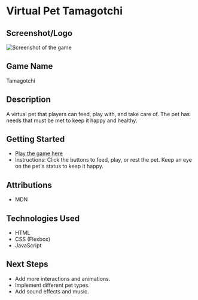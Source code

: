 # Virtual Pet Tamagotchi

## Screenshot/Logo
![Screenshot of the game](https://t3.gstatic.com/licensed-image?q=tbn:ANd9GcRyKZ7aWCbtS5pUvkL7J4vcrA9uIhAWdMWlPAVJWhRRyhUGUaXSXNI6PJLNkXJ7gLm4)

## Game Name
 Tamagotchi

## Description
A virtual pet that players can feed, play with, and take care of. The pet has needs that must be met to keep it happy and healthy.

## Getting Started
- [Play the game here](https://yiphtach.github.io/Project-1-Game-TBD/)
- Instructions: Click the buttons to feed, play, or rest the pet. Keep an eye on the pet's status to keep it happy.

## Attributions
- MDN 

## Technologies Used
- HTML
- CSS (Flexbox)
- JavaScript

## Next Steps
- Add more interactions and animations.
- Implement different pet types.
- Add sound effects and music.
